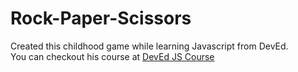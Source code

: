 # Rock-Paper-Scissors
Created this childhood game while learning Javascript from DevEd.\
You can checkout his course at <a href="">DevEd JS Course</a>